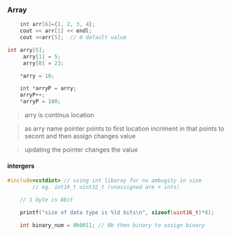 ### Array 

``` cpp
    int arr[6]={1, 2, 3, 4}; 
    cout << arr[1] << endl; 
    cout <<arr[5];  // 0 default value
```


``` cpp
int arry[5];
     arry[1] = 5;
     arry[0] = 23;

    *arry = 10;

    int *arryP = arry;
    arryP++;
    *arryP = 100;

```
>arry is continus location 

>  as arry name pointer points to first location incriment in that points to secont and then assign changes value 

> updating the pointer changes the value 

#### intergers 

> 

``` cpp
#include<cstdint> // using int libaray for no ambugity in size 
        // eg. int16_t uint32_t (unassigned are + ints)

    // 1 byte is 8bit

    printf("size of data type is %ld bits\n", sizeof(uint16_t)*8);

    int binary_num = 0b0011; // 0b then binary to assign binary 

```

